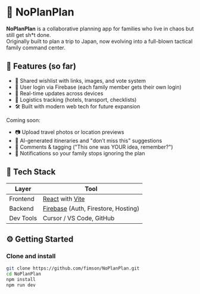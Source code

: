 # 🧠 NoPlanPlan

**NoPlanPlan** is a collaborative planning app for families who live in chaos but still get sh*t done.  
Originally built to plan a trip to Japan, now evolving into a full-blown tactical family command center.

## 🚀 Features (so far)
- 📝 Shared wishlist with links, images, and vote system
- 👥 User login via Firebase (each family member gets their own login)
- 🧠 Real-time updates across devices
- 📅 Logistics tracking (hotels, transport, checklists)
- 🛠️ Built with modern web tech for future expansion

Coming soon:
- 📷 Upload travel photos or location previews
- 🤖 AI-generated itineraries and "don’t miss this" suggestions
- 💬 Comments & tagging ("This one was YOUR idea, remember?")
- 🔔 Notifications so your family stops ignoring the plan

## 🧰 Tech Stack

| Layer | Tool |
|-------|------|
| Frontend | [React](https://react.dev/) with [Vite](https://vitejs.dev/) |
| Backend | [Firebase](https://firebase.google.com/) (Auth, Firestore, Hosting) |
| Dev Tools | Cursor / VS Code, GitHub |

## ⚙️ Getting Started

### Clone and install

```bash
git clone https://github.com/fimson/NoPlanPlan.git
cd NoPlanPlan
npm install
npm run dev
